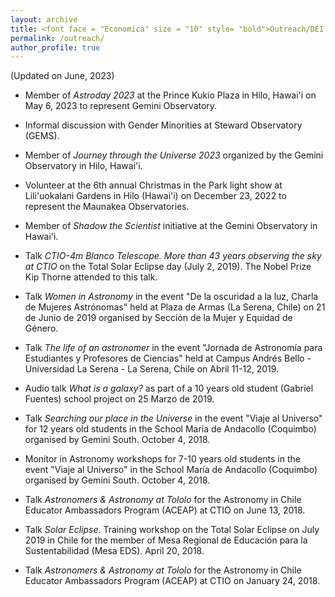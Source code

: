 ```yaml
---
layout: archive
title: <font face = "Economica" size = "10" style= "bold">Outreach/DEI activities</font>
permalink: /outreach/
author_profile: true
---
```


(Updated on June, 2023)

<ul> 
 <li> <p> Member of <em>Astroday 2023</em> at the Prince Kukio Plaza in Hilo, Hawai'i on May 6, 2023 to represent Gemini Observatory. </p> </li>
    
 <li> <p> Informal discussion with Gender Minorities at Steward Observatory (GEMS). </p> </li>
  
 <li> <p> Member of <em>Journey through the Universe 2023</em> organized by the Gemini Observatory in Hilo, Hawai'i. </p> </li>
    
 <li> <p> Volunteer at the 6th annual Christmas in the Park light show at Lili'uokalani Gardens in Hilo (Hawai'i) on December 23, 2022 to represent the Maunakea Observatories. </p> </li>
   
  <li> <p> Member of <em>Shadow the Scientist</em> initiative at the Gemini Observatory in Hawai'i. </p> </li>

  <li> <p> Talk <em>CTIO-4m Blanco Telescope. More than 43 years observing the sky at CTIO</em> on the Total Solar Eclipse day (July 2, 2019). The Nobel Prize Kip Thorne attended to this talk. </p> </li>

  <li> <p> Talk <em>Women in Astronomy</em> in the event "De la oscuridad a la luz, Charla de Mujeres Astrónomas" held at Plaza de Armas (La Serena, Chile) on 21 de Junio de 2019 organised by Sección de la Mujer y Equidad de Género. </p> </li>

  <li> <p> Talk <em>The life of an astronomer</em> in the event "Jornada de Astronomía para Estudiantes y Profesores de Ciencias" held at Campus Andrés Bello - Universidad La Serena - La Serena, Chile on Abril 11-12, 2019. </p> </li>

  <li> <p> Audio talk <em>What is a galaxy?</em> as part of a 10 years old student (Gabriel Fuentes) school project on 25 Marzo de 2019. </p> </li>

  <li> <p> Talk <em>Searching our place in the Universe</em> in the event "Viaje al Universo" for 12 years old students in the School María de Andacollo (Coquimbo) organised by Gemini South. October 4, 2018. </p> </li>

  <li> <p> Monitor in Astronomy workshops for 7-10 years old students in the event "Viaje al Universo" in the School María de Andacollo (Coquimbo) organised by Gemini South. October 4, 2018. </p> </li>

  <li> <p> Talk <em>Astronomers & Astronomy at Tololo</em> for the Astronomy in Chile Educator Ambassadors Program (ACEAP) at CTIO on June 13, 2018. </p> </li>

  <li> <p> Talk <em>Solar Eclipse</em>. Training workshop on the Total Solar Eclipse on July 2019 in Chile for the member of Mesa Regional de Educación para la Sustentabilidad (Mesa EDS). April 20, 2018. </p> </li>

  <li> <p> Talk <em>Astronomers & Astronomy at Tololo</em> for the Astronomy in Chile Educator Ambassadors Program (ACEAP) at CTIO on January 24, 2018. </p> </li>
</ul>
